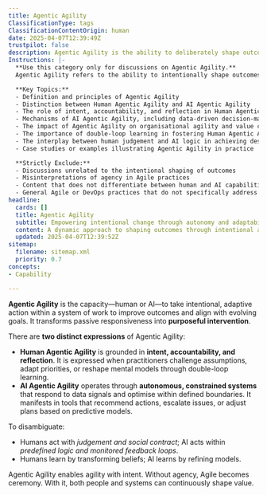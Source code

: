 ```yaml
---
title: Agentic Agility
ClassificationType: tags
ClassificationContentOrigin: human
date: 2025-04-07T12:39:49Z
trustpilot: false
description: Agentic Agility is the ability to deliberately shape outcomes through autonomy, adaptability, and alignment with value. It applies to both human practitioners and AI systems operating within socio-technical environments.
Instructions: |-
  **Use this category only for discussions on Agentic Agility.**  
  Agentic Agility refers to the ability to intentionally shape outcomes through autonomy, adaptability, and alignment with value, applicable to both human practitioners and AI systems within socio-technical environments. This category focuses on the transformative capacity of individuals and systems to engage purposefully in their work, moving beyond mere responsiveness to proactive intervention.

  **Key Topics:**
  - Definition and principles of Agentic Agility
  - Distinction between Human Agentic Agility and AI Agentic Agility
  - The role of intent, accountability, and reflection in Human Agentic Agility
  - Mechanisms of AI Agentic Agility, including data-driven decision-making and predictive modelling
  - The impact of Agentic Agility on organisational agility and value creation
  - The importance of double-loop learning in fostering Human Agentic Agility
  - The interplay between human judgement and AI logic in achieving desired outcomes
  - Case studies or examples illustrating Agentic Agility in practice

  **Strictly Exclude:**
  - Discussions unrelated to the intentional shaping of outcomes
  - Misinterpretations of agency in Agile practices
  - Content that does not differentiate between human and AI capabilities in the context of agility
  - General Agile or DevOps practices that do not specifically address the concept of agency and intentionality
headline:
  cards: []
  title: Agentic Agility
  subtitle: Empowering intentional change through autonomy and adaptability in dynamic work environments.
  content: A dynamic approach to shaping outcomes through intentional actions and adaptability within complex work systems. It encompasses practices that enhance individual and organisational effectiveness, focusing on continuous learning, prioritisation, and responsive decision-making. Relevant topics include systems thinking, feedback loops, and the interplay between human judgement and automated processes.
  updated: 2025-04-07T12:39:52Z
sitemap:
  filename: sitemap.xml
  priority: 0.7
concepts:
- Capability

---
```

**Agentic Agility** is the capacity—human or AI—to take intentional, adaptive action within a system of work to improve outcomes and align with evolving goals. It transforms passive responsiveness into **purposeful intervention**.

There are **two distinct expressions** of Agentic Agility:

- **Human Agentic Agility** is grounded in **intent, accountability, and reflection**. It is expressed when practitioners challenge assumptions, adapt priorities, or reshape mental models through double-loop learning.
- **AI Agentic Agility** operates through **autonomous, constrained systems** that respond to data signals and optimise within defined boundaries. It manifests in tools that recommend actions, escalate issues, or adjust plans based on predictive models.

To disambiguate:

- Humans act with _judgement and social contract_; AI acts within _predefined logic and monitored feedback loops_.
- Humans learn by transforming beliefs; AI learns by refining models.

Agentic Agility enables agility with intent. Without agency, Agile becomes ceremony. With it, both people and systems can continuously shape value.
